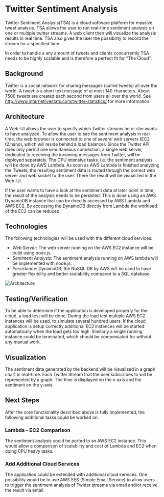 # Twitter Sentiment Analysis
Twitter Sentiment Analysis(TSA) is a cloud software platform for massive tweet analysis. TSA allows the user to run real-time sentiment analysis on one or multiple twitter streams. A web client then will visualize the analysis results in real time. TSA also gives the user the possibility to record the stream for a specified time.

In order to handle a any amount of tweets and clients concurrently TSA needs to be highly scalable and is therefore a perfect fit for "The Cloud".

## Background
Twitter is a social network for sharing messages (called tweets) all over the world. A tweet is a short text message of at most 140 characters. About 7500 tweets are created each second from users all over the world. See http://www.internetlivestats.com/twitter-statistics/ for more information.

## Architecture
A Web-UI allows the user to specify which Twitter streams he or she wants to have analyzed.
To allow the user to see the sentiment analysis in real time, the web browser is connected to one of several web servers (EC2 t2.nano), which will reside behind a load balancer. Since the Twitter API does only permit one simultaneous connection, a single web server, dedicated to receiving the incoming messages from Twitter, will be deployed separately. The CPU intensive tasks, i.e. the sentiment analysis will be done by AWS Lambda. As soon as AWS Lambda is finished analyzing the Tweets, the resulting sentiment data is routed through the correct web server and web socket to the user. There the result will be visualized in the Web-UI. 

If the user wants to have a look at the sentiment data at later point in time, the result of the analysis needs to be persisted. This is done using an AWS DynamoDB instance that can be directly accessed by AWS Lambda and AWS EC2. By accessing the DynamoDB directly from Lambda the workload of the EC2 can be reduced.

## Technologies
The following technologies will be used with the different cloud services:

- *Web Server*: The web server running on the AWS EC2 instance will be build using node.js.
- *Sentiment Analysis*: The sentiment analysis running on AWS lambda will be implemented with node.js.
- *Persistence*: DynamoDB, the NoSQL DB by AWS will be used to have greater flexibility and better scalability compared to a SQL database

![Architecture](architecture.png)

## Testing/Verification
To be able to determine if the application is developed properly for the cloud, a load test will be done. During the load test multiple AWS EC2 instances will be used, to simulate several hundred users. If the cloud application is setup correctly additional EC2 instances will be started automatically when the load gets too high. Similarly a single running instance could be terminated, which should be compensated for without any manual work.

## Visualization
The sentiment data generated by the backend will be visualized in a graph chart in real-time. Each Twitter Stream that the user subscribes to will be represented by a graph. The time is displayed on the x-axis and the sentiment on the y-axis.

## Next Steps
After the core functionality described above is fully implemented, the following additional tasks could be worked on.

### Lambda - EC2 Comparison
The sentiment analysis could be ported to an AWS EC2 instance. This would allow a comparison of scalability and cost of Lambda and EC2 when doing CPU heavy tasks.

### Add Additional Cloud Services
The application could be extended with additional cloud services. One possibility would be to use AWS SES (Simple Email Service) to allow users to trigger the sentiment analysis of Twitter streams via email and/or receive the result via email.
